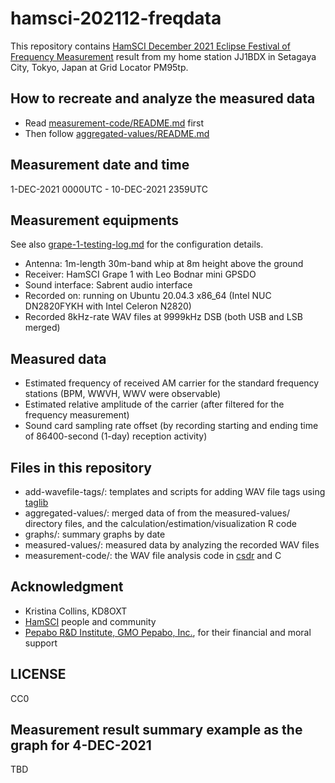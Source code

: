 # hamsci-202112-freqdata

This repository contains [HamSCI December 2021 Eclipse Festival of Frequency Measurement](https://hamsci.org/december-2021-eclipse-festival-frequency-measurement) result from my home station JJ1BDX in Setagaya City, Tokyo, Japan at Grid Locator PM95tp.

## How to recreate and analyze the measured data

* Read [measurement-code/README.md](measurement-code/README.md) first
* Then follow [aggregated-values/README.md](aggregated-values/README.md)

## Measurement date and time

1-DEC-2021 0000UTC - 10-DEC-2021 2359UTC

## Measurement equipments

See also [grape-1-testing-log.md](grape-1-testing-log.md) for the configuration details.

* Antenna: 1m-length 30m-band whip at 8m height above the ground
* Receiver: HamSCI Grape 1 with Leo Bodnar mini GPSDO 
* Sound interface: Sabrent audio interface
* Recorded on: running on Ubuntu 20.04.3 x86\_64 (Intel NUC DN2820FYKH with Intel Celeron N2820)
* Recorded 8kHz-rate WAV files at 9999kHz DSB (both USB and LSB merged)

## Measured data

* Estimated frequency of received AM carrier for the standard frequency stations (BPM, WWVH, WWV were observable)
* Estimated relative amplitude of the carrier (after filtered for the frequency measurement)
* Sound card sampling rate offset (by recording starting and ending time of 86400-second (1-day) reception activity)

## Files in this repository

* add-wavefile-tags/: templates and scripts for adding WAV file tags using [taglib](https://github.com/taglib/taglib)
* aggregated-values/: merged data of from the measured-values/ directory files, and the calculation/estimation/visualization R code
* graphs/: summary graphs by date
* measured-values/: measured data by analyzing the recorded WAV files
* measurement-code/: the WAV file analysis code in [csdr](https://github.com/ha7ilm/csdr) and C

## Acknowledgment

* Kristina Collins, KD8OXT
* [HamSCI](https://www.hamsci.org) people and community
* [Pepabo R&D Institute, GMO Pepabo, Inc.](https://rand.pepabo.com), for their financial and moral support

## LICENSE

CC0

## Measurement result summary example as the graph for 4-DEC-2021

TBD

<!-- ![](graphs/graph-20210610.png) -->
